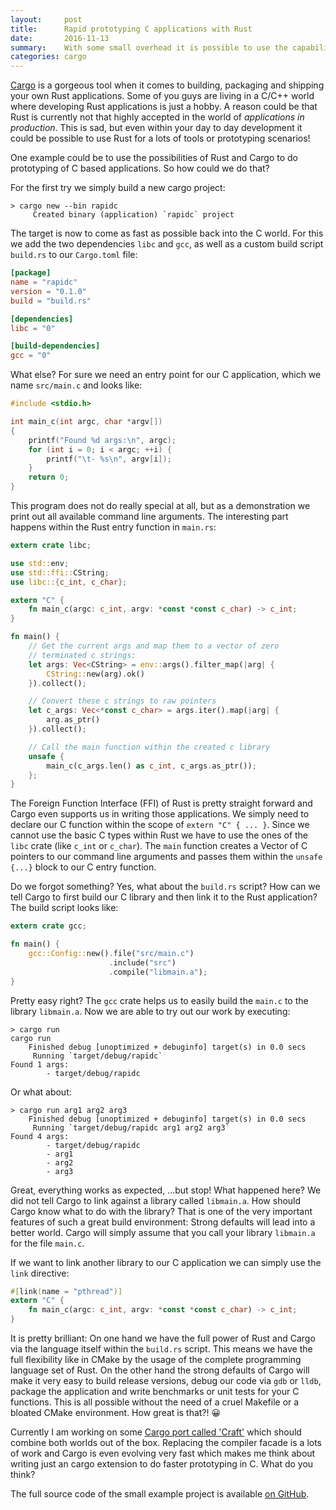```yaml
---
layout:     post
title:      Rapid prototyping C applications with Rust
date:       2016-11-13
summary:    With some small overhead it is possible to use the capabilities of Cargo and Rust for C based programs.
categories: cargo
---
```


[Cargo](https://github.com/rust-lang/cargo) is a gorgeous tool when it comes to building, packaging and shipping your
own Rust applications. Some of you guys are living in a C/C++ world where developing Rust applications is just a hobby.
A reason could be that Rust is currently not that highly accepted in the world of _applications in production_. This is
sad, but even within your day to day development it could be possible to use Rust for a lots of tools or prototyping
scenarios!

One example could be to use the possibilities of Rust and Cargo to do prototyping of C based applications. So how could
we do that?

For the first try we simply build a new cargo project:

```
> cargo new --bin rapidc
     Created binary (application) `rapidc` project
```

The target is now to come as fast as possible back into the C world. For this we add the two dependencies `libc` and
`gcc`, as well as a custom build script `build.rs` to our `Cargo.toml` file:

```toml
[package]
name = "rapidc"
version = "0.1.0"
build = "build.rs"

[dependencies]
libc = "0"

[build-dependencies]
gcc = "0"
```

What else? For sure we need an entry point for our C application, which we name `src/main.c` and looks like:

```c
#include <stdio.h>

int main_c(int argc, char *argv[])
{
    printf("Found %d args:\n", argc);
    for (int i = 0; i < argc; ++i) {
        printf("\t- %s\n", argv[i]);
    }
    return 0;
}
```

This program does not do really special at all, but as a demonstration we print out all available command line
arguments. The interesting part happens within the Rust entry function in `main.rs`:

```rust
extern crate libc;

use std::env;
use std::ffi::CString;
use libc::{c_int, c_char};

extern "C" {
    fn main_c(argc: c_int, argv: *const *const c_char) -> c_int;
}

fn main() {
    // Get the current args and map them to a vector of zero
    // terminated c strings:
    let args: Vec<CString> = env::args().filter_map(|arg| {
        CString::new(arg).ok()
    }).collect();

    // Convert these c strings to raw pointers
    let c_args: Vec<*const c_char> = args.iter().map(|arg| {
        arg.as_ptr()
    }).collect();

    // Call the main function within the created c library
    unsafe {
        main_c(c_args.len() as c_int, c_args.as_ptr());
    };
}
```

The Foreign Function Interface (FFI) of Rust is pretty straight forward and Cargo even supports us in writing those
applications. We simply need to declare our C function within the scope of `extern "C" { ... }`. Since we cannot use the
basic C types within Rust we have to use the ones of the `libc` crate (like `c_int` or `c_char`). The `main` function
creates a Vector of C pointers to our command line arguments and passes them within the `unsafe {...}` block to our C
entry function.

Do we forgot something? Yes, what about the `build.rs` script? How can we tell Cargo to first build our C library
and then link it to the Rust application? The build script looks like:

```rust
extern crate gcc;

fn main() {
    gcc::Config::new().file("src/main.c")
                      .include("src")
                      .compile("libmain.a");
}
```

Pretty easy right? The `gcc` crate helps us to easily build the `main.c` to the library `libmain.a`. Now we are able to
try out our work by executing:

```
> cargo run
cargo run
    Finished debug [unoptimized + debuginfo] target(s) in 0.0 secs
     Running `target/debug/rapidc`
Found 1 args:
        - target/debug/rapidc
```

Or what about:

```
> cargo run arg1 arg2 arg3
    Finished debug [unoptimized + debuginfo] target(s) in 0.0 secs
     Running `target/debug/rapidc arg1 arg2 arg3`
Found 4 args:
        - target/debug/rapidc
        - arg1
        - arg2
        - arg3
```

Great, everything works as expected, ...but stop! What happened here? We did not tell Cargo to link against a library
called `libmain.a`. How should Cargo know what to do with the library? That is one of the very important features of
such a great build environment: Strong defaults will lead into a better world. Cargo will simply assume that you call
your library `libmain.a` for the file `main.c`.

If we want to link another library to our C application we can simply use the `link` directive:

```rust
#[link(name = "pthread")]
extern "C" {
    fn main_c(argc: c_int, argv: *const *const c_char) -> c_int;
}
```

It is pretty brilliant: On one hand we have the full power of Rust and Cargo via the language itself within the
`build.rs` script. This means we have the full flexibility like in CMake by the usage of the complete programming
language set of Rust. On the other hand the strong defaults of Cargo will make it very easy to build release versions,
debug our code via `gdb` or `lldb`, package the application and write benchmarks or unit tests for your C functions.
This is all possible without the need of a cruel Makefile or a bloated CMake environment. How great is that?! 😀

Currently I am working on some [Cargo port called 'Craft'](https://github.com/saschagrunert/craft) which should combine
both worlds out of the box. Replacing the compiler facade is a lots of work and Cargo is even evolving very fast which
makes me think about writing just an cargo extension to do faster prototyping in C. What do you think?

The full source code of the small example project is available [on GitHub](https://github.com/saschagrunert/rapidc).
